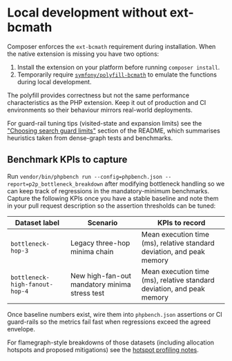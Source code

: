 # Local development without ext-bcmath

Composer enforces the `ext-bcmath` requirement during installation. When the native extension is missing you have two options:

1. Install the extension on your platform before running `composer install`.
2. Temporarily require [`symfony/polyfill-bcmath`](https://github.com/symfony/polyfill-bcmath) to emulate the functions during local development.

The polyfill provides correctness but not the same performance characteristics as the PHP extension. Keep it out of production and CI environments so their behaviour mirrors real-world deployments.

For guard-rail tuning tips (visited-state and expansion limits) see the
["Choosing search guard limits"](../README.md#choosing-search-guard-limits) section of the
README, which summarises heuristics taken from dense-graph tests and benchmarks.

## Benchmark KPIs to capture

Run `vendor/bin/phpbench run --config=phpbench.json --report=p2p_bottleneck_breakdown` after
modifying bottleneck handling so we can keep track of regressions in the mandatory-minimum
benchmarks. Capture the following KPIs once you have a stable baseline and note them in your
pull request description so the assertion thresholds can be tuned:

| Dataset label | Scenario | KPIs to record |
| --- | --- | --- |
| `bottleneck-hop-3` | Legacy three-hop minima chain | Mean execution time (ms), relative standard deviation, and peak memory |
| `bottleneck-high-fanout-hop-4` | New high-fan-out mandatory minima stress test | Mean execution time (ms), relative standard deviation, and peak memory |

Once baseline numbers exist, wire them into `phpbench.json` assertions or CI guard-rails so the
metrics fail fast when regressions exceed the agreed envelope.

For flamegraph-style breakdowns of those datasets (including allocation hotspots and
proposed mitigations) see the [hotspot profiling notes](performance/hotspot-profile.md).
